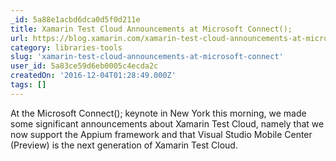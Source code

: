 ```yaml
---
_id: 5a88e1acbd6dca0d5f0d211e
title: Xamarin Test Cloud Announcements at Microsoft Connect();
url: https://blog.xamarin.com/xamarin-test-cloud-announcements-at-microsoft-connect/
category: libraries-tools
slug: 'xamarin-test-cloud-announcements-at-microsoft-connect'
user_id: 5a83ce59d6eb0005c4ecda2c
createdOn: '2016-12-04T01:28:49.000Z'
tags: []
---
```


At the Microsoft Connect(); keynote in New York this morning, we made some significant announcements about Xamarin Test Cloud, namely that we now support the Appium framework and that Visual Studio Mobile Center (Preview) is the next generation of Xamarin Test Cloud.
